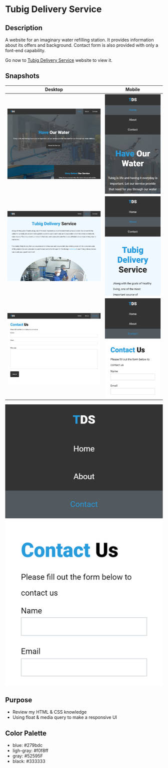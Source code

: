# Tubig Delivery Service

## Description
A website for an imaginary water refilling station. It provides information about its offers and background. Contact form is also provided with only a font-end capability.

Go now to [Tubig Delivery Service](https://tds-mrg.netlify.com/) website to view it.

## Snapshots
|   Desktop   |   Mobile    |
| ----------- | ----------- |
| ![Home Page - Desktop View](./img/snapshots/home-desktop.PNG) | ![Home Page - Mobile View](./img/snapshots/home-mobile.PNG) |
| ![About Page -](./img/snapshots/about-desktop.PNG) | ![](./img/snapshots/about-mobile.PNG) |
| ![](./img/snapshots/contact-desktop.PNG) | ![](./img/snapshots/contact-mobile.PNG) |

<img src="./img/snapshots/contact-mobile.PNG" alt="Contact Page - Mobile View"
	title="Contact Page - Mobile View" box-shadow="0 0 5px yellow" />

## Purpose
* Review my HTML & CSS knowledge
* Using float & media query to make a responsive UI

## Color Palette
* blue: #279bdc
* ligh-gray: #f0f8ff
* gray: #52595F
* black: #333333

